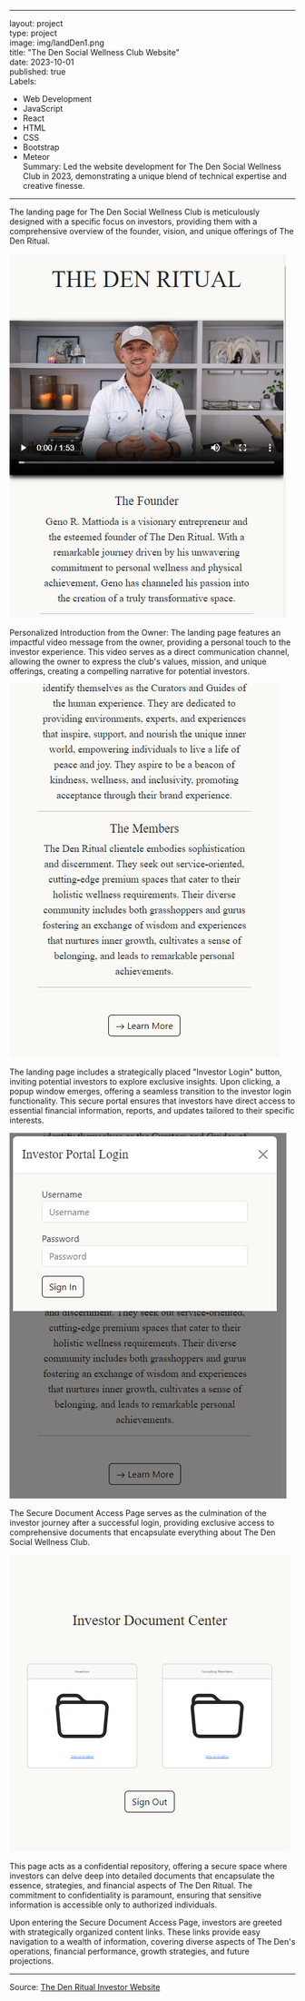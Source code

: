 
---
layout: project  <br />
type: project <br />
image: img/landDen1.png <br />
title: "The Den Social Wellness Club Website" <br />
date: 2023-10-01 <br />
published: true <br />
Labels:
  - Web Development
  - JavaScript
  - React
  - HTML
  - CSS
  - Bootstrap
  - Meteor <br />
Summary: 
  Led the website development for The Den Social Wellness Club in 2023, demonstrating a unique blend of technical expertise and creative finesse.
---

<p>
The landing page for The Den Social Wellness Club is meticulously designed with a specific focus on investors, providing them with a comprehensive overview of the founder, vision, and unique offerings of The Den Ritual.
</p>
<img class="img-fluid" src="../img/landDen1.png">
<p>Personalized Introduction from the Owner:
The landing page features an impactful video message from the owner, providing a personal touch to the investor experience. This video serves as a direct communication channel, allowing the owner to express the club's values, mission, and unique offerings, creating a compelling narrative for potential investors.</p>
<img class="img-fluid" src="../img/landDen2.png">
<p>The landing page includes a strategically placed "Investor Login" button, inviting potential investors to explore exclusive insights. Upon clicking, a popup window emerges, offering a seamless transition to the investor login functionality. This secure portal ensures that investors have direct access to essential financial information, reports, and updates tailored to their specific interests.</p>
<img class="img-fluid" src="../img/landDen3.png">
<p>The Secure Document Access Page serves as the culmination of the investor journey after a successful login, providing exclusive access to comprehensive documents that encapsulate everything about The Den Social Wellness Club.</p>
<img class="img-fluid" src="../img/landDen4.png">
<p>This page acts as a confidential repository, offering a secure space where investors can delve deep into detailed documents that encapsulate the essence, strategies, and financial aspects of The Den Ritual. The commitment to confidentiality is paramount, ensuring that sensitive information is accessible only to authorized individuals.</p>
<p>Upon entering the Secure Document Access Page, investors are greeted with strategically organized content links. These links provide easy navigation to a wealth of information, covering diverse aspects of The Den's operations, financial performance, growth strategies, and future projections.</p>
<hr>

Source: <a href="https://www.thedenritual.com/"><i class="large github icon "></i>The Den Ritual Investor Website</a>
